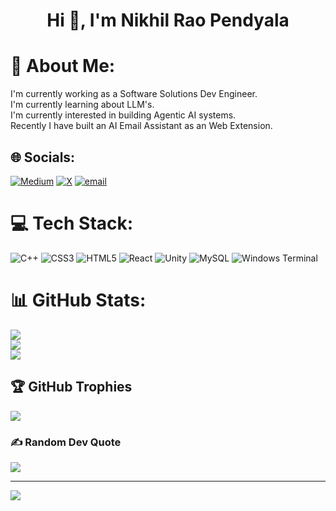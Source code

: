 <h1 align="center">Hi 👋, I'm Nikhil Rao Pendyala</h1>

# 💫 About Me:
I'm currently working as a Software Solutions Dev Engineer.<br>I'm currently learning about LLM's.<br>I'm currently interested in building Agentic AI systems.<br>Recently I have built an AI Email Assistant as an Web Extension.


## 🌐 Socials:
[![Medium](https://img.shields.io/badge/Medium-12100E?logo=medium&logoColor=white)](https://medium.com/@nikhilrao1696) [![X](https://img.shields.io/badge/X-black.svg?logo=X&logoColor=white)](https://x.com/nr_Pendyala) [![email](https://img.shields.io/badge/Email-D14836?logo=gmail&logoColor=white)](mailto:nikhilrao1696@gmail.com) 

# 💻 Tech Stack:
![C++](https://img.shields.io/badge/c++-%2300599C.svg?style=for-the-badge&logo=c%2B%2B&logoColor=white) ![CSS3](https://img.shields.io/badge/css3-%231572B6.svg?style=for-the-badge&logo=css3&logoColor=white) ![HTML5](https://img.shields.io/badge/html5-%23E34F26.svg?style=for-the-badge&logo=html5&logoColor=white) ![React](https://img.shields.io/badge/react-%2320232a.svg?style=for-the-badge&logo=react&logoColor=%2361DAFB) ![Unity](https://img.shields.io/badge/unity-%23000000.svg?style=for-the-badge&logo=unity&logoColor=white) ![MySQL](https://img.shields.io/badge/mysql-4479A1.svg?style=for-the-badge&logo=mysql&logoColor=white) ![Windows Terminal](https://img.shields.io/badge/Windows%20Terminal-%234D4D4D.svg?style=for-the-badge&logo=windows-terminal&logoColor=white)
# 📊 GitHub Stats:
![](https://github-readme-stats.vercel.app/api?username=nik-r08&theme=dark&hide_border=false&include_all_commits=false&count_private=false)<br/>
![](https://nirzak-streak-stats.vercel.app/?user=nik-r08&theme=dark&hide_border=false)<br/>
![](https://github-readme-stats.vercel.app/api/top-langs/?username=nik-r08&theme=dark&hide_border=false&include_all_commits=false&count_private=false&layout=compact)

## 🏆 GitHub Trophies
![](https://github-profile-trophy.vercel.app/?username=nik-r08&theme=default&no-frame=false&no-bg=false&margin-w=4)

### ✍️ Random Dev Quote
![](https://quotes-github-readme.vercel.app/api?type=horizontal&theme=gruvbox)

---
[![](https://visitcount.itsvg.in/api?id=nik-r08&icon=0&color=0)](https://visitcount.itsvg.in)

<!-- Proudly created with GPRM ( https://gprm.itsvg.in ) -->
